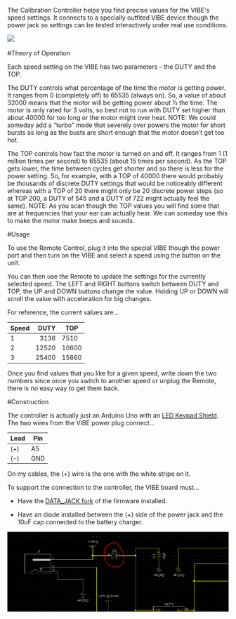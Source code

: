 The Calibration Controller helps you find precise values for the VIBE's speed settings. It connects to a specially outfited VIBE device though the power jack so 
settings can be tested interactively under real use conditions. 

<img src="/Calibration Controller/DSC08125.JPG">

#Theory of Operation

Each speed setting on the VIBE has two parameters – the DUTY and the TOP. 

The DUTY controls what percentage of the time the motor is getting power. It ranges from 0 (completely off) to 65535 (always on). So, a value of about 32000 means that the motor will be getting power about ½ the time. The motor is only rated for 3 volts, so best not to run with DUTY set higher than about 40000 for too long or the motor might over heat. NOTE: We could someday add a “turbo” mode that severely over powers the motor for short bursts as long as the busts are short enough that the motor doesn’t get too hot. 

The TOP controls how fast the motor is turned on and off. It ranges from 1 (1 million times per second) to 65535 (about 15 times per second).  As the TOP gets lower, the time between cycles get shorter and so there is less for the power setting. So, for example, with a TOP of 40000 there would probably be thousands of discrete DUTY settings that would be noticeably different whereas with a TOP of 20 there might only be 20 discrete power steps (so at TOP 200, a DUTY of 545 and a DUTY of 722 might actually feel the same).  NOTE: As you scan though the TOP values you will find some that are at frequencies that your ear can actually hear. We can someday use this to make the motor make beeps and sounds. 

#Usage

To use the Remote Control, plug it into the special VIBE though the power port and then turn on the VIBE and select a speed using the button on the unit. 

You can then use the Remote to update the settings for the currently selected speed. The LEFT and RIGHT buttons switch between DUTY and TOP, the UP and DOWN buttons change the value. Holding UP or DOWN will scroll the value with acceleration for big changes. 

For reference, the current values are…

|Speed|DUTY|TOP|
|----|----:|----|
|1|3136|7510|
|2|12520|10600|
|3|25400|15660|

Once you find values that you like for a given speed, write down the two numbers since once you switch to another speed or unplug the Remote, there is no easy way to get them back. 

#Construction

The controller is actually just an Arduino Uno with an [LED Keypad Shield](http://www.dfrobot.com/wiki/index.php?title=Arduino_LCD_KeyPad_Shield_%28SKU:_DFR0009%29). The two wires from the VIBE power plug connect...

|Lead| Pin |
|---|---|
|(+) |  A5|
|(-) | GND |

On my cables, the (+) wire is the one with the white stripe on it. 

To support the connection to the controller, the VIBE board must...

* Have the [DATA_JACK fork](https://github.com/bigjosh/Vibe-V2/tree/data_jack/firmware/AS6/Vibe%20V2%20firmware) of the firmware installed.

* Have an diode installed between the (+) side of the power jack and the 10uF cap connected to the battery charger.

 <img src="/Calibration%20Controller/Extra%20Diode%20For%20Controller.PNG">
